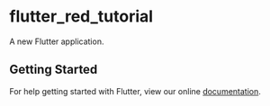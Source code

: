 # flutter_red_tutorial

A new Flutter application.

## Getting Started

For help getting started with Flutter, view our online
[documentation](https://flutter.io/).
